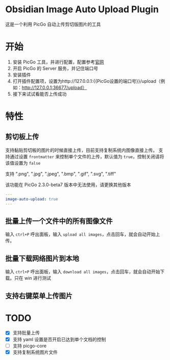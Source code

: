 # Obsidian Image Auto Upload Plugin

这是一个利用 PicGo 自动上传剪切版图片的工具

# 开始

1. 安装 PicGo 工具，并进行配置，配置参考[官网](https://github.com/Molunerfinn/PicGo)
2. 开启 PicGo 的 Server 服务，并记住端口号
3. 安装插件
4. 打开插件配置项，设置为http://127.0.0.1:{{PicGo设置的端口号}}/upload（例如：http://127.0.0.1:36677/upload）
5. 接下来试试看能否上传成功

# 特性

## 剪切板上传

支持黏贴剪切板的图片的时候直接上传，目前支持复制系统内图像直接上传。
支持通过设置 `frontmatter` 来控制单个文件的上传，默认值为 `true`，控制关闭请将该值设置为 `false`

支持 ".png", ".jpg", ".jpeg", ".bmp", ".gif", ".svg", ".tiff"

该功能在 PicGo 2.3.0-beta7 版本中无法使用，请更换其他版本

```yaml
---
image-auto-upload: true
---
```

## 批量上传一个文件中的所有图像文件

输入 `ctrl+P` 呼出面板，输入 `upload all images`，点击回车，就会自动开始上传。

## 批量下载网络图片到本地

输入 `ctrl+P` 呼出面板，输入 `download all images`，点击回车，就会自动开始下载。只在 win 进行测试

## 支持右键菜单上传图片

# TODO

- [x] 支持批量上传
- [x] 支持 yaml 设置是否开启已达到单个文档的控制
- [ ] 支持 picgo-core
- [x] 支持复制系统图片文件
